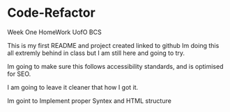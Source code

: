 # Code-Refactor
Week One HomeWork UofO BCS

This is my first README and project created linked to github 
Im doing this all extremly behind in class but I am still here and going to try.

Im going to make sure this follows accessibility standards, and is optimised for SEO.

I am going to leave it cleaner that how I got it.

Im goint to Implement proper Syntex and HTML structure